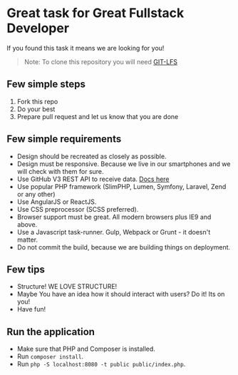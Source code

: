 # Great task for Great Fullstack Developer

If you found this task it means we are looking for you!

> Note: To clone this repository you will need [GIT-LFS](https://git-lfs.github.com/)

## Few simple steps

1. Fork this repo
2. Do your best
3. Prepare pull request and let us know that you are done

## Few simple requirements

- Design should be recreated as closely as possible.
- Design must be responsive. Because we live in our smartphones and we will check with them for sure.
- Use GitHub V3 REST API to receive data. [Docs here](https://developer.github.com/v3/)
- Use popular PHP framework (SlimPHP, Lumen, Symfony, Laravel, Zend or any other)
- Use AngularJS or ReactJS.
- Use CSS preprocessor (SCSS preferred).
- Browser support must be great. All modern browsers plus IE9 and above.
- Use a Javascript task-runner. Gulp, Webpack or Grunt - it doesn't matter.
- Do not commit the build, because we are building things on deployment.

## Few tips

- Structure! WE LOVE STRUCTURE!
- Maybe You have an idea how it should interact with users? Do it! Its on you!
- Have fun!

## Run the application

- Make sure that PHP and Composer is installed.
- Run `composer install`.
- Run `php -S localhost:8080 -t public public/index.php`.
